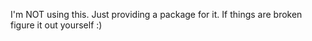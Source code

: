 I'm NOT using this. Just providing a package for it.
If things are broken figure it out yourself :)
